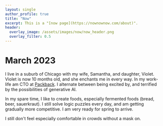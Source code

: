 ```yaml
---
layout: single
author_profile: true
title: "Now"
excerpt: This is a "[now page](https://nownownow.com/about)".
header:
  overlay_image: /assets/images/now/now_header.png
  overlay_filter: 0.5
---
```


# March 2023

I live in a suburb of Chicago with my wife, Samantha, and daughter, Violet. Violet is now 10 months old, and she enchants me in every way.  In my work-life am CTO at [Packback](https://packback.co).  I alternate between being excited by, and terrified by the possibilities of generative AI.

In my spare time, I like to create foods, especially fermented foods (bread, beer, sauerkraut).  I still solve logic puzzles every day, and am getting gradually more competitive.  I am very ready for spring to arrive.

I still don't feel especially comfortable in crowds without a mask on.
